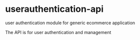 # userauthentication-api
user authentication module for generic ecommerce application

The API is for user authentication and management
